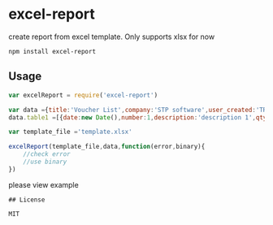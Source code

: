 # excel-report

create report from excel template. Only supports xlsx for now

```
npm install excel-report
```

## Usage

``` js
var excelReport = require('excel-report')

var data ={title:'Voucher List',company:'STP software',user_created:'TRUONGPV'}
data.table1 =[{date:new Date(),number:1,description:'description 1',qty:10},{date:new Date(),number:2,description:'description 2',qty:20}]

var template_file ='template.xlsx'

excelReport(template_file,data,function(error,binary){
	//check error
	//use binary
})
```
please view example
```
## License

MIT
